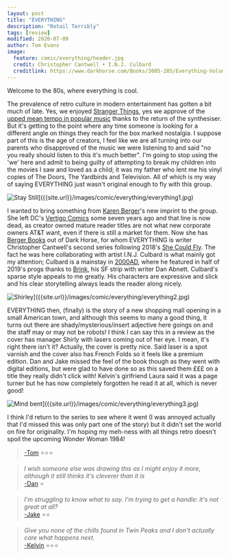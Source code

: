 ```yaml
---
layout: post
title: "EVERYTHING"
description: "Retail Terribly"
tags: [review]
modified: 2020-07-09
author: Tom Evans
image:
  feature: comic/everything/header.jpg
  credit: Christopher Cantwell • I.N.J. Culbard
  creditlink: https://www.darkhorse.com/Books/3005-285/Everything-Volume-1-TPB
---
```


Welcome to the 80s, where everything is cool.

The prevalence of retro culture in modern entertainment has gotten a bit much of late. Yes, we enjoyed [Stranger Things](https://www.netflix.com/title/80057281), yes we approve of the [upped mean tempo in popular music](https://www.bbc.co.uk/news/entertainment-arts-53167325) thanks to the return of the synthesiser. But it's getting to the point where any time someone is looking for a different angle on things they reach for the box marked nostalgia. I suppose part of this is the age of creators, I feel like we are all turning into our parents who disapproved of the music we were listening to and said "no you really should listen to this it's much better". I'm going to stop using the 'we' here and admit to being guilty of attempting to break my children into the movies I saw and loved as a child; it was my father who lent me his vinyl copies of The Doors, The Yardbirds and Television. All of which is my way of saying EVERYTHING just wasn't original enough to fly with this group.

![Stay Still]({{site.url}}/images/comic/everything/everything1.jpg)]({{site.url}}/images/comic/everything/everything1.jpg)

I wanted to bring something from [Karen Berger](https://en.wikipedia.org/wiki/Karen_Berger)'s new imprint to the group. She left DC's [Vertigo Comics](https://en.wikipedia.org/wiki/Vertigo_Comics) some seven years ago and that line is now dead, as creator owned mature reader titles are not what new corporate owners AT&T want, even if there is still a market for them. Now she has [Berger Books](https://www.darkhorse.com/Blog/2606/berger-books-dark-horse) out of Dark Horse, for whom EVERYTHING is writer Christopher Cantwell's second series following 2018's [She Could Fly](https://www.darkhorse.com/Books/3002-511/She-Could-Fly-TPB). The fact he was here collaborating with artist I.N.J. Culbard is what mainly got my attention; Culbard is a mainstay in [2000AD](https://2000ad.com), where he featured in half of 2019's progs thanks to [Brink](https://shop.2000ad.com/catalogue/XB615), his SF strip with writer Dan Abnett. Culbard's sparse style appeals to me greatly. His characters are expressive and slick and his clear storytelling always leads the reader along nicely.

![Shirley]({{site.url}}/images/comic/everything/everything2.jpg)]({{site.url}}/images/comic/everything/everything2.jpg)

EVERYTHING then, (finally) is the story of a new shopping mall opening in a small American town, and although this seems to many a good thing, it turns out there are shady/mysterious/insert adjective here goings on and the staff may or may not be robots! I think I can say this in a review as the cover has manager Shirly with lasers coming out of her eye. I mean, it's right there isn't it? Actually, the cover is pretty nice. Said laser is a spot varnish and the cover also has French Folds so it feels like a premium edition. Dan and Jake missed the feel of the book though as they went with digital editions, but were glad to have done so as this saved them £££ on a title they really didn't click with! Kelvin's girlfriend Laura said it was a page turner but he has now completely forgotten he read it at all, which is never good!

![Mind bent]({{site.url}}/images/comic/everything/everything3.jpg)]({{site.url}}/images/comic/everything/everything3.jpg)

I think I'd return to the series to see where it went (I was annoyed actually that I'd missed this was only part one of the story) but it didn't set the world on fire for originality. I'm hoping my meh-ness with all things retro doesn't spoil the upcoming Wonder Woman 1984!

>[-Tom](http://twitter.com/tomwe) ⭐⭐⭐

<!-- -->

>*I wish someone else was drawing this as I might enjoy it more, although it still thinks it's cleverer than it is*<br>
> [-Dan](http://twitter.com/dandineen) ⭐

<!-- -->

>*I'm struggling to know what to say. I'm trying to get a handle: it's not great at all?*<br>
>[-Jake](http://twitter.com/tygertale) ⭐⭐
><!-- -->

>*Give you none of the chills found in Twin Peaks and I don't actually care what happens next.*<br>
>[-Kelvin](http://twitter.com/chao_xian ) ⭐⭐⭐


